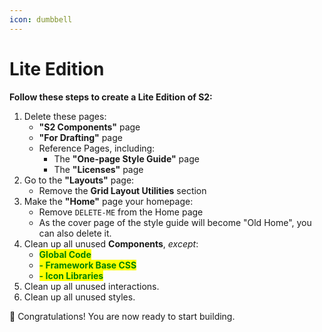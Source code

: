 ```yaml
---
icon: dumbbell
---
```


# Lite Edition

**Follow these steps to create a Lite Edition of S2:**

1. Delete these pages:
   * **"S2 Components"** page
   * **"For Drafting"** page
   * Reference Pages, including:
     * The **"One-page Style Guide"** page
     * The **"Licenses"** page
2. Go to the **"Layouts"** page:
   * Remove the **Grid Layout Utilities** section
3. Make the **"Home"** page your homepage:
   * Remove `DELETE-ME` from the Home page
   * As the cover page of the style guide will become "Old Home", you can also delete it.
4. Clean up all unused **Components**, _except_:
   * <mark style="color:green;">**Global Code**</mark>
   * <mark style="color:green;">**- Framework Base CSS**</mark>
   * <mark style="color:green;">**- Icon Libraries**</mark>
5. Clean up all unused interactions.
6. Clean up all unused styles.



:tada: Congratulations! You are now ready to start building.



